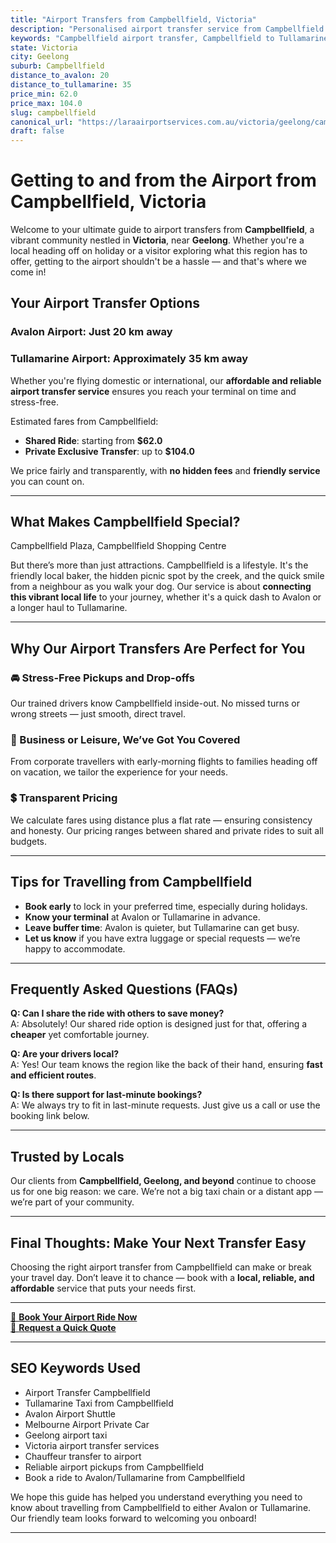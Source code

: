 ```yaml
---
title: "Airport Transfers from Campbellfield, Victoria"
description: "Personalised airport transfer service from Campbellfield to Avalon and Tullamarine airports. Enjoy a smooth, affordable ride with us!"
keywords: "Campbellfield airport transfer, Campbellfield to Tullamarine, Campbellfield to Avalon, airport taxi Campbellfield, private airport transfer Campbellfield, shared ride Campbellfield, Campbellfield transfers, airport shuttle Campbellfield, book Campbellfield airport taxi, affordable Campbellfield airport transfer, Campbellfield airport transfer service, airport transfer Geelong, airport transfer Melbourne, Melbourne airport taxi, airport transfers Victoria, Tullamarine airport shuttle, Avalon airport transfers, Melbourne private transfer, airport transport services Melbourne"
state: Victoria
city: Geelong
suburb: Campbellfield
distance_to_avalon: 20
distance_to_tullamarine: 35
price_min: 62.0
price_max: 104.0
slug: campbellfield
canonical_url: "https://laraairportservices.com.au/victoria/geelong/campbellfield/"
draft: false
---
```


# Getting to and from the Airport from Campbellfield, Victoria

Welcome to your ultimate guide to airport transfers from **Campbellfield**, a vibrant community nestled in **Victoria**, near **Geelong**. Whether you're a local heading off on holiday or a visitor exploring what this region has to offer, getting to the airport shouldn't be a hassle — and that's where we come in!

## Your Airport Transfer Options

### Avalon Airport: Just 20 km away  
### Tullamarine Airport: Approximately 35 km away

Whether you're flying domestic or international, our **affordable and reliable airport transfer service** ensures you reach your terminal on time and stress-free.

Estimated fares from Campbellfield:
- **Shared Ride**: starting from **$62.0**
- **Private Exclusive Transfer**: up to **$104.0**

We price fairly and transparently, with **no hidden fees** and **friendly service** you can count on.

---

## What Makes Campbellfield Special?

Campbellfield Plaza, Campbellfield Shopping Centre

But there’s more than just attractions. Campbellfield is a lifestyle. It's the friendly local baker, the hidden picnic spot by the creek, and the quick smile from a neighbour as you walk your dog. Our service is about **connecting this vibrant local life** to your journey, whether it's a quick dash to Avalon or a longer haul to Tullamarine.

---

## Why Our Airport Transfers Are Perfect for You

### 🚘 Stress-Free Pickups and Drop-offs
Our trained drivers know Campbellfield inside-out. No missed turns or wrong streets — just smooth, direct travel.

### 💼 Business or Leisure, We’ve Got You Covered
From corporate travellers with early-morning flights to families heading off on vacation, we tailor the experience for your needs.

### 💲 Transparent Pricing
We calculate fares using distance plus a flat rate — ensuring consistency and honesty. Our pricing ranges between shared and private rides to suit all budgets.

---

## Tips for Travelling from Campbellfield

- **Book early** to lock in your preferred time, especially during holidays.
- **Know your terminal** at Avalon or Tullamarine in advance.
- **Leave buffer time**: Avalon is quieter, but Tullamarine can get busy.
- **Let us know** if you have extra luggage or special requests — we’re happy to accommodate.

---

## Frequently Asked Questions (FAQs)

**Q: Can I share the ride with others to save money?**  
A: Absolutely! Our shared ride option is designed just for that, offering a **cheaper** yet comfortable journey.

**Q: Are your drivers local?**  
A: Yes! Our team knows the region like the back of their hand, ensuring **fast and efficient routes**.

**Q: Is there support for last-minute bookings?**  
A: We always try to fit in last-minute requests. Just give us a call or use the booking link below.

---

## Trusted by Locals

Our clients from **Campbellfield, Geelong, and beyond** continue to choose us for one big reason: we care. We’re not a big taxi chain or a distant app — we’re part of your community.

---

## Final Thoughts: Make Your Next Transfer Easy

Choosing the right airport transfer from Campbellfield can make or break your travel day. Don’t leave it to chance — book with a **local, reliable, and affordable** service that puts your needs first.

---

[📅 **Book Your Airport Ride Now**](https://laraairportservices.square.site/s/appointments)  
[📧 **Request a Quick Quote**](https://laraairportservices.square.site/contact-us)

---

## SEO Keywords Used
- Airport Transfer Campbellfield
- Tullamarine Taxi from Campbellfield
- Avalon Airport Shuttle
- Melbourne Airport Private Car
- Geelong airport taxi
- Victoria airport transfer services
- Chauffeur transfer to airport
- Reliable airport pickups from Campbellfield
- Book a ride to Avalon/Tullamarine from Campbellfield

We hope this guide has helped you understand everything you need to know about travelling from Campbellfield to either Avalon or Tullamarine. Our friendly team looks forward to welcoming you onboard!

---
